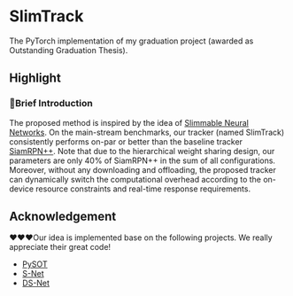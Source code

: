 # SlimTrack

The PyTorch implementation of my graduation project (awarded as Outstanding Graduation Thesis).

## Highlight

### :bookmark:Brief Introduction

The proposed method is inspired by the idea of [Slimmable Neural Networks](https://arxiv.org/abs/1812.08928). On the main-stream benchmarks, our tracker (named SlimTrack) consistently performs on-par or better than the baseline tracker [SiamRPN++](https://arxiv.org/abs/1812.11703). Note that due to the hierarchical weight sharing design, our parameters are only 40% of SiamRPN++ in the sum of all configurations. Moreover, without any downloading and offloading, the proposed tracker can dynamically switch the computational overhead according to the on-device resource constraints and real-time response requirements.

## Acknowledgement

:heart::heart::heart:Our idea is implemented base on the following projects. We really appreciate their great code!

- [PySOT](https://github.com/STVIR/pysot)
- [S-Net](https://github.com/JiahuiYu/slimmable_networks)
- [DS-Net](https://github.com/changlin31/DS-Net)

